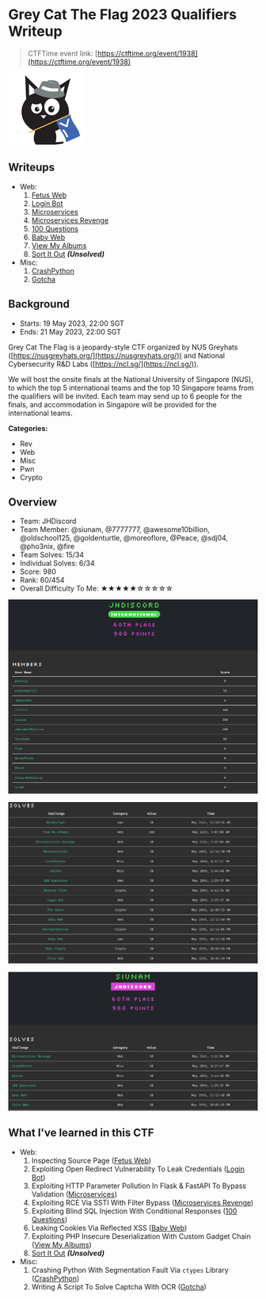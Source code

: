 # Grey Cat The Flag 2023 Qualifiers Writeup

> CTFTime event link: [https://ctftime.org/event/1938](https://ctftime.org/event/1938)

![](https://raw.githubusercontent.com/siunam321/CTF-Writeups/main/Grey-Cat-The-Flag-2023-Qualifiers/images/banner.png)

## Writeups

- Web:
    1. [Fetus Web](https://siunam321.github.io/ctf/Grey-Cat-The-Flag-2023-Qualifiers/Web/Fetus-Web/)
    2. [Login Bot](https://siunam321.github.io/ctf/Grey-Cat-The-Flag-2023-Qualifiers/Web/Login-Bot/)
    3. [Microservices](https://siunam321.github.io/ctf/Grey-Cat-The-Flag-2023-Qualifiers/Web/Microservices/)
    4. [Microservices Revenge](https://siunam321.github.io/ctf/Grey-Cat-The-Flag-2023-Qualifiers/Web/Microservices-Revenge/)
    5. [100 Questions](https://siunam321.github.io/ctf/Grey-Cat-The-Flag-2023-Qualifiers/Web/100-Questions/)
    6. [Baby Web](https://siunam321.github.io/ctf/Grey-Cat-The-Flag-2023-Qualifiers/Web/Baby-Web/)
    7. [View My Albums](https://siunam321.github.io/ctf/Grey-Cat-The-Flag-2023-Qualifiers/Web/View-My-Albums/)
    8. [Sort It Out](https://siunam321.github.io/ctf/Grey-Cat-The-Flag-2023-Qualifiers/Web/Sort-It-Out/) ***(Unsolved)***
- Misc:
    1. [CrashPython](https://siunam321.github.io/ctf/Grey-Cat-The-Flag-2023-Qualifiers/Misc/CrashPython/)
    2. [Gotcha](https://siunam321.github.io/ctf/Grey-Cat-The-Flag-2023-Qualifiers/Misc/Gotcha/)

## Background

- Starts: 19 May 2023, 22:00 SGT
- Ends: 21 May 2023, 22:00 SGT

Grey Cat The Flag is a jeopardy-style CTF organized by NUS Greyhats ([https://nusgreyhats.org/](https://nusgreyhats.org/)) and National Cybersecurity R&D Labs ([https://ncl.sg/](https://ncl.sg/)).

We will host the onsite finals at the National University of Singapore (NUS), to which the top 5 international teams and the top 10 Singapore teams from the qualifiers will be invited. Each team may send up to 6 people for the finals, and accommodation in Singapore will be provided for the international teams.

**Categories:**

- Rev
- Web
- Misc
- Pwn
- Crypto

## Overview

- Team: JHDiscord
- Team Member: @siunam, @7777777, @awesome10billion, @oldschool125, @goldenturtle, @moreoflore, @Peace, @sdj04, @pho3nix, @fire
- Team Solves: 15/34
- Individual Solves: 6/34
- Score: 980
- Rank: 60/454
- Overall Difficulty To Me: ★★★★★☆☆☆☆☆

![](https://raw.githubusercontent.com/siunam321/CTF-Writeups/main/Grey-Cat-The-Flag-2023-Qualifiers/images/score.png)

![](https://raw.githubusercontent.com/siunam321/CTF-Writeups/main/Grey-Cat-The-Flag-2023-Qualifiers/images/solves1.png)

![](https://raw.githubusercontent.com/siunam321/CTF-Writeups/main/Grey-Cat-The-Flag-2023-Qualifiers/images/solves2.png)

## What I've learned in this CTF

- Web:
    1. Inspecting Source Page ([Fetus Web](https://siunam321.github.io/ctf/Grey-Cat-The-Flag-2023-Qualifiers/Web/Fetus-Web/))
    2. Exploiting Open Redirect Vulnerability To Leak Credentials ([Login Bot](https://siunam321.github.io/ctf/Grey-Cat-The-Flag-2023-Qualifiers/Web/Login-Bot/))
    3. Exploiting HTTP Parameter Pollution In Flask & FastAPI To Bypass Validation ([Microservices](https://siunam321.github.io/ctf/Grey-Cat-The-Flag-2023-Qualifiers/Web/Microservices/))
    4. Exploiting RCE Via SSTI With Filter Bypass ([Microservices Revenge](https://siunam321.github.io/ctf/Grey-Cat-The-Flag-2023-Qualifiers/Web/Microservices-Revenge/))
    5. Exploiting Blind SQL Injection With Conditional Responses ([100 Questions](https://siunam321.github.io/ctf/Grey-Cat-The-Flag-2023-Qualifiers/Web/100-Questions/))
    6. Leaking Cookies Via Reflected XSS ([Baby Web](https://siunam321.github.io/ctf/Grey-Cat-The-Flag-2023-Qualifiers/Web/Baby-Web/))
    7. Exploiting PHP Insecure Deserialization With Custom Gadget Chain ([View My Albums](https://siunam321.github.io/ctf/Grey-Cat-The-Flag-2023-Qualifiers/Web/View-My-Albums/))
    8. [Sort It Out](https://siunam321.github.io/ctf/Grey-Cat-The-Flag-2023-Qualifiers/Web/Sort-It-Out/) ***(Unsolved)***
- Misc:
    1. Crashing Python With Segmentation Fault Via `ctypes` Library ([CrashPython](https://siunam321.github.io/ctf/Grey-Cat-The-Flag-2023-Qualifiers/Misc/CrashPython/))
    2. Writing A Script To Solve Captcha With OCR ([Gotcha](https://siunam321.github.io/ctf/Grey-Cat-The-Flag-2023-Qualifiers/Misc/Gotcha/))